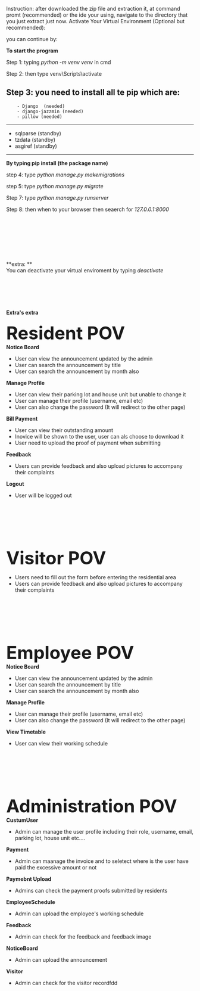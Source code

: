Instruction:
after downloaded the zip file and extraction it, at command promt (recommended) or the ide your using, navigate to the directory that you just extract just now.
Activate Your Virtual Environment (Optional but recommended):

you can continue by:
  
**To start the program**

Step 1: typing _python -m venv venv_ in cmd

Step 2: then type venv\Scripts\activate

Step 3: you need to install all te pip which are:
-------------------------------------------
        - Django  (needed)
        - django-jazzmin (needed)
        - pillow (needed)

-------------------------------------------
  
- sqlparse (standby)
- tzdata (standby)
-  asgiref (standby)
------------------------------------------
**By typing pip install (the package name)**

step 4: type _python manage.py makemigrations_

step 5: type _python manage.py migrate_

Step 7: type _python manage.py runserver_

Step 8: then when to your browser then seaerch for _127.0.0.1:8000_


<br/><br/><br/><br/><br/><br/>

**extra: **<br/>
You can deactivate your virtual enviroment by typing _deactivate_

<br/><br/><br/><br/>

**Extra's extra**<br/><br/>
<font size="25">**Resident POV**</font><br/>
**Notice Board**
- User can view the announcement updated by the admin
- User can search the announcement by title
- User can search the announcement by month also


**Manage Profile**
- User can view their parking lot and house unit but unable to change it
- User can manage their profile (username, email etc)
- User can also change the password (It will redirect to the other page)


**Bill Payment**
- User can view their outstanding amount
- Inovice will be shown to the user, user can als choose to download it
- User need to upload the proof of payment when submitting


**Feedback**
- Users can provide feedback and also upload pictures to accompany their complaints

  
**Logout**
- User will be logged out

  
<br/><br/><br/><br/><br/><br/>

<font size="25">**Visitor POV**</font><br/>
- Users need to fill out the form before entering the residential area
- Users can provide feedback and also upload pictures to accompany their complaints

<br/><br/><br/><br/><br/><br/>

<font size="25">**Employee POV**</font><br/>
**Notice Board**
- User can view the announcement updated by the admin
- User can search the announcement by title
- User can search the announcement by month also

**Manage Profile**
- User can manage their profile (username, email etc)
- User can also change the password (It will redirect to the other page)

**View Timetable**
- User can view their working schedule

<br/><br/><br/><br/><br/><br/>

<font size="25">**Administration POV**</font><br/>
**CustumUser**
- Admin can manage the user profile including their role, username, email, parking lot, house unit etc....

**Payment**
- Admin can maanage the invoice and to seletect where is the user have paid the excessive amount or not

**Paymebnt Upload**
- Admins can check the payment proofs submitted by residents

**EmployeeSchedule**
- Admin can upload the employee's working schedule

**Feedback**
- Admin can check for the feedback and feedback image

**NoticeBoard**
- Admin can upload the announcement

**Visitor**
- Admin can check for the visitor recordfdd

                                                                                                                                                                                                      
